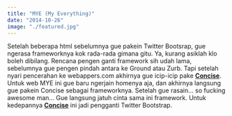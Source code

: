 ```yaml
---
title: "MYE (My Everything)"
date: "2014-10-26"
image: "./featured.jpg"
---
```


Setelah beberapa html sebelumnya gue pakein Twitter Bootsrap, gue ngerasa frameworknya kok rada-rada gimana gitu. Ya,
kurang asiklah klo boleh dibilang. Rencana pengen ganti framework sih udah lama, sebelumnya gue pengen pindah antara ke
Ground atau Zurb. Tapi setelah nyari pencerahan ke webappers.com akhirnya gue icip-icip pake
[**Concise**](https://concisecss.com/ "Concise"). Untuk web MYE ini gue baru ngerjain homenya aja, dan akhirnya langsung
gue pakein Concise sebagai frameworknya. Setelah gue rasain… so fucking awesome man… Gue langsung jatuh cinta sama ini
framework. Untuk kedepannya [**Concise**](https://concisecss.com/ "Concise") ini jadi pengganti Twitter Bootstrap.
